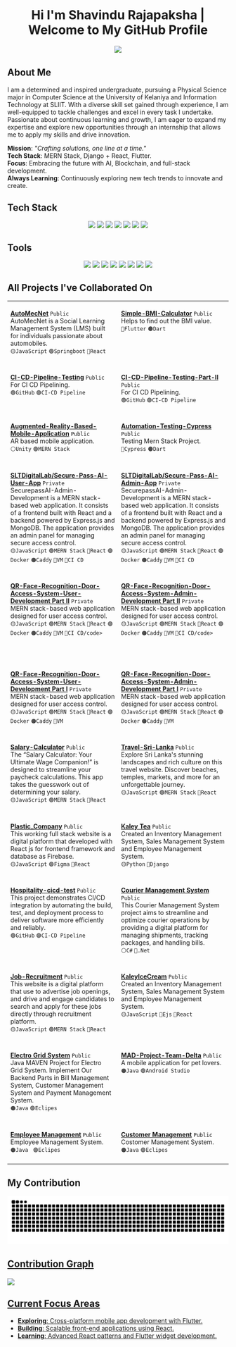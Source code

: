 <h1 align="center">Hi I'm Shavindu Rajapaksha | Welcome to My GitHub Profile</h1>


<p align="center">
  <img src="https://readme-typing-svg.herokuapp.com?font=Fira+Code&size=24&duration=3000&pause=1000&color=29F7C0&width=800&lines=Full-Stack+Developer+%7C+Mobile+App+Developer;Passionate+about+Building+Scalable+Apps+and+Systems;Exploring+AI%2C+Blockchain%2C+and+Cloud+Computing;Continuous+Learning+and+Personal+Growth">
</p>




##  About Me  

I am a determined and inspired undergraduate, pursuing a Physical Science major in Computer Science at the University of Kelaniya and Information Technology at SLIIT. With a diverse skill set gained through experience, I am well-equipped to tackle challenges and excel in every task I undertake. Passionate about continuous learning and growth, I am eager to expand my expertise and explore new opportunities through an internship that allows me to apply my skills and drive innovation.

 **Mission**: _"Crafting solutions, one line at a time."_  
 **Tech Stack**: MERN Stack, Django + React, Flutter.  
 **Focus**: Embracing the future with AI, Blockchain, and full-stack development.  
 **Always Learning**: Continuously exploring new tech trends to innovate and create.  



##  **Tech Stack**  

<p align="center">
  <img src="https://img.shields.io/badge/JavaScript-F7DF1E?style=for-the-badge&logo=javascript&logoColor=black" />
  <img src="https://img.shields.io/badge/Node.js-339933?style=for-the-badge&logo=nodedotjs&logoColor=white" />
  <img src="https://img.shields.io/badge/React-61DAFB?style=for-the-badge&logo=react&logoColor=black" />
  <img src="https://img.shields.io/badge/Flutter-02569B?style=for-the-badge&logo=flutter&logoColor=white" />
  <img src="https://img.shields.io/badge/Express.js-4B4B4B?style=for-the-badge&logo=express&logoColor=white" />
  <img src="https://img.shields.io/badge/Git-F05032?style=for-the-badge&logo=git&logoColor=white" />
  <img src="https://img.shields.io/badge/Docker-2496ED?style=for-the-badge&logo=docker&logoColor=white" />
</p>


##  **Tools**

<p align="center">
  <img src="https://img.shields.io/badge/VS_Code-007ACC?style=for-the-badge&logo=visual-studio-code&logoColor=white" />
  <img src="https://img.shields.io/badge/Android_Studio-3DDC84?style=for-the-badge&logo=android-studio&logoColor=white" />
  <img src="https://img.shields.io/badge/Xcode-147EFB?style=for-the-badge&logo=xcode&logoColor=white" />
  <img src="https://img.shields.io/badge/Figma-F24E1E?style=for-the-badge&logo=figma&logoColor=white" />
  <img src="https://img.shields.io/badge/IntelliJ-AB00FF?style=for-the-badge&logo=intellij-idea&logoColor=white" />
    <img src="https://img.shields.io/badge/Postman-FF6C37?style=for-the-badge&logo=postman&logoColor=white" />
  <img src="https://img.shields.io/badge/Eclipse-2C2255?style=for-the-badge&logo=eclipse&logoColor=white" />
  <img src="https://img.shields.io/badge/Jira-0052CC?style=for-the-badge&logo=jira&logoColor=white" />
</p>

##  **All Projects I've Collaborated On**
<table>
         
  <tr>
    <td width="50%" valign="top">
      <br>
      <strong><a href="https://github.com/your-username/Job-Recruitment">AutoMecNet</a>  </strong><code>Public</code><br>
      AutoMecNet is a Social Learning Management System (LMS) built for individuals passionate about automobiles.<br>
      <code>🟡JavaScript</code> <code>🟢Springboot</code>  <code>🔵React</code> <br><br>
    </td>
    <td width="50%" valign="top">
      <br>
      <strong><a href="https://github.com/your-username/Travel-Sri-Lanka">Simple-BMI-Calculator</a>  </strong><code>Public</code><br>
      Helps to find out the BMI value.<br>
      <code>🔵Flutter</code> <code>🟤Dart </code><br><br>
    </td>
  </tr>
  
  <tr>
    <td width="50%" valign="top">
      <br>
      <strong><a href="https://github.com/your-username/Job-Recruitment">CI-CD-Pipeline-Testing</a>  </strong><code>Public</code><br>
      For CI CD Pipelining.<br>
      <code>🟢GitHub</code> <code>🟣CI-CD Pipeline </code> <br><br>
    </td>
    <td width="50%" valign="top">
      <br>
      <strong><a href="https://github.com/your-username/Travel-Sri-Lanka">CI-CD-Pipeline-Testing-Part-II</a>  </strong><code>Public</code><br>
      For CI CD Pipelining.<br>
      <code>🟢GitHub</code> <code>🟣CI-CD Pipeline </code> <br><br>
    </td>
  </tr>
  
  <tr>
    <td width="50%" valign="top">
      <br>
      <strong><a href="https://github.com/your-username/Job-Recruitment">Augmented-Reality-Based-Mobile-Application</a>  </strong><code>Public</code><br>
      AR based mobile application.<br>
      <code>⚪Unity</code> <code>🟢MERN Stack</code><br><br>
    </td>
    <td width="50%" valign="top">
      <br>
      <strong><a href="https://github.com/your-username/Travel-Sri-Lanka">Automation-Testing-Cypress</a>  </strong><code>Public</code><br>
      Testing Mern Stack Project.<br>
      <code>🔵Cypress</code> <code>🟤Dart </code><br><br>
    </td>
  </tr>
  
  <tr>
    <td width="50%" valign="top">
      <br>
      <strong><a href="https://github.com/your-username/Job-Recruitment">SLTDigitalLab/Secure-Pass-AI-User-App</a>  </strong><code>Private</code><br>
      SecurepassAI-Admin-Development is a MERN stack-based web application. It consists of a frontend built with React and a backend powered by Express.js and MongoDB. The application provides an admin panel for managing secure access control. <br>
      <code>🟡JavaScript</code> <code>🟢MERN Stack</code>  <code>🔵React</code>   <code>🟣Docker</code>  <code>🟠Caddy</code>  <code>🔵VM</code>  <code>🔴CI CD</code><br><br>
    </td>
    <td width="50%" valign="top">
      <br>
      <strong><a href="https://github.com/your-username/Job-Recruitment">SLTDigitalLab/Secure-Pass-AI-Admin-App</a>  </strong><code>Private</code><br>
      SecurepassAI-Admin-Development is a MERN stack-based web application. It consists of a frontend built with React and a backend powered by Express.js and MongoDB. The application provides an admin panel for managing secure access control. <br>
      <code>🟡JavaScript</code> <code>🟢MERN Stack</code>  <code>🔵React</code>   <code>🟣Docker</code>  <code>🟠Caddy</code>  <code>🔵VM</code>  <code>🔴CI CD</code><br><br>
    </td>
  </tr>
        
  <tr>
    <td width="50%" valign="top">
      <br>
      <strong><a href="https://github.com/your-username/Job-Recruitment">QR-Face-Recognition-Door-Access-System-User-Development Part II</a>  </strong><code>Private</code><br>
      MERN stack-based web application designed for user access control. <br>
      <code>🟡JavaScript</code> <code>🟢MERN Stack</code>  <code>🔵React</code>   <code>🟣Docker</code>  <code>🟠Caddy</code>  <code>🔵VM</code>  <code>🔴CI CD/code><br><br>
    </td>
    <td width="50%" valign="top">
      <br>
      <strong><a href="https://github.com/your-username/Job-Recruitment">QR-Face-Recognition-Door-Access-System-Admin-Development Part II</a>  </strong><code>Private</code><br>
      MERN stack-based web application designed for user access control. <br>
      <code>🟡JavaScript</code> <code>🟢MERN Stack</code>  <code>🔵React</code>   <code>🟣Docker</code>  <code>🟠Caddy</code>  <code>🔵VM</code>  <code>🔴CI CD/code><br><br>
    </td>
  </tr>
  
  <tr>
    <td width="50%" valign="top">
      <br>
      <strong><a href="https://github.com/your-username/Job-Recruitment">QR-Face-Recognition-Door-Access-System-User-Development Part I</a>  </strong><code>Private</code><br>
      MERN stack-based web application designed for user access control. <br>
      <code>🟡JavaScript</code> <code>🟢MERN Stack</code>  <code>🔵React</code>   <code>🟣Docker</code>  <code>🟠Caddy</code>  <code>🔵VM</code><br><br>
    </td>
    <td width="50%" valign="top">
      <br>
      <strong><a href="https://github.com/your-username/Job-Recruitment">QR-Face-Recognition-Door-Access-System-Admin-Development Part I</a>  </strong><code>Private</code><br>
      MERN stack-based web application designed for user access control.<br>
      <code>🟡JavaScript</code> <code>🟢MERN Stack</code>  <code>🔵React</code>   <code>🟣Docker</code>  <code>🟠Caddy</code>  <code>🔵VM</code><br><br>
    </td>
  </tr>

  <tr>
    <td width="50%" valign="top">
      <br>
      <strong><a href="https://github.com/your-username/Job-Recruitment">Salary-Calculator</a>  </strong><code>Public</code><br>
      The “Salary Calculator: Your Ultimate Wage Companion!” is designed to streamline your paycheck calculations. This app takes the guesswork out of determining your salary.<br>
      <code>🟡JavaScript</code> <code>🟢MERN Stack</code>  <code>🔵React</code> <br><br>
    </td>
    <td width="50%" valign="top">
      <br>
      <strong><a href="https://github.com/your-username/Travel-Sri-Lanka">Travel-Sri-Lanka</a>  </strong><code>Public</code><br>
      Explore Sri Lanka's stunning landscapes and rich culture on this travel website. Discover beaches, temples, markets, and more for an unforgettable journey.<br>
      <code>🟡JavaScript</code> <code>🟢MERN Stack</code>  <code>🔵React</code> <br><br>
    </td>
  </tr>
  
   <tr>
    <td width="50%" valign="top">
      <br>
      <strong><a href="https://github.com/your-username/Job-Recruitment">Plastic_Company</a>  </strong><code>Public</code><br>
      This working full stack website is a digital platform that developed with React js for frontend framework and database as Firebase.<br>
      <code>🟡JavaScript</code> <code>🟣Figma</code>  <code>🔵React</code> <br><br>
    </td>
    <td width="50%" valign="top">
      <br>
      <strong><a href="https://github.com/your-username/Travel-Sri-Lanka">Kaley Tea</a>  </strong><code>Public</code><br>
      Created an Inventory Management System, Sales Management System and Employee Management System.<br>
      <code>🟡Python</code>  <code>🔵Django</code> <br><br>
    </td>
  </tr> 
  <tr>
    <td width="50%" valign="top">
      <br>
      <strong><a href="https://github.com/your-username/Job-Recruitment">Hospitality-cicd-test</a>  </strong><code>Public</code><br>
      This project demonstrates CI/CD integration by automating the build, test, and deployment process to deliver software more efficiently and reliably.<br>
      <code>🟢GitHub</code> <code>🟣CI-CD Pipeline </code> <br><br>
    </td>
    <td width="50%" valign="top">
      <br>
      <strong><a href="https://github.com/your-username/Travel-Sri-Lanka">Courier Management System</a>  </strong><code>Public</code><br>
      This Courier Management System project aims to streamline and optimize courier operations by providing a digital platform for managing shipments, tracking packages, and handling bills.<br>
      <code>⚪C#</code> <code>🔴.Net </code> <br><br>
    </td>
  </tr>

  <tr>
    <td width="50%" valign="top">
      <br>
      <strong><a href="https://github.com/your-username/Job-Recruitment">Job-Recruitment</a>  </strong><code>Public</code><br>
      This website is a digital platform that use to advertise job openings, and drive and engage candidates to search and apply for these jobs directly through recruitment platform.<br>
      <code>🟡JavaScript</code> <code>🟢MERN Stack</code>  <code>🔵React</code> <br><br>
    </td>
    <td width="50%" valign="top">
      <br>
      <strong><a href="https://github.com/your-username/Travel-Sri-Lanka">KaleyIceCream</a>  </strong><code>Public</code><br>
      Created an Inventory Management System, Sales Management System and Employee Management System. <br>
      <code>🟡JavaScript</code> <code>🔴Ejs</code>  <code>🔵React</code> <br><br>
    </td>
  </tr>

  <tr>
    <td width="50%" valign="top">
      <br>
      <strong><a href="https://github.com/your-username/Travel-Sri-Lanka">Electro Grid System</a>  </strong><code>Public</code><br>
      Java MAVEN Project for Electro Grid System. Implement Our Backend Parts in Bill Management System, Customer Management System and Payment Management System. <br>
      <code>🟠Java</code>  <code>🟣Eclipes</code> <br><br>
    </td>
    <td width="50%" valign="top">
      <br>
      <strong><a href="https://github.com/your-username/Travel-Sri-Lanka">MAD-Project-Team-Delta</a>  </strong><code>Public</code><br>
      A mobile application for pet lovers.<br>
      <code>🟠Java</code>  <code>🟢Android Studio</code> <br><br>
    </td>
  </tr>

  <tr>
    <td width="50%" valign="top">
      <br>
      <strong><a href="https://github.com/your-username/Job-Recruitment">Employee Management</a>  </strong><code>Public</code><br>
     Employee Management System.<br>
      <code>🟠Java</code> <code> 🟣Eclipes</code> <br><br>
    </td>
    <td width="50%" valign="top">
      <br>
      <strong><a href="https://github.com/your-username/Job-Recruitment">Customer Management</a>  </strong><code>Public</code><br>
     Costomer Management System.<br>
      <code>🟠Java</code>  <code>🟣Eclipes</code> <br><br>
    </td>
  </tr>
</table>



##  **My Contribution** 
<p align="center">
  <a href="https://github.com/IT20272654/">
<img alt="snake eating my contributions" src="https://raw.githubusercontent.com/DNXEMPIRE-1/DNXEMPIRE-1/output/github-snake-darkBlue.svg" />
<br />
</p>

##  **Contribution Graph**

<img align="center" src="https://github-readme-activity-graph.vercel.app/graph?username=it20272654&theme=react-dark"/>



##  **Current Focus Areas**  

- **Exploring**: Cross-platform mobile app development with Flutter.  
- **Building**: Scalable front-end applications using React.  
- **Learning**: Advanced React patterns and Flutter widget development.  









